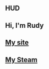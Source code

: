 HUD
----
Hi, I'm Rudy
----
[My site](https://realdiamond.github.io/)
----
[My Steam](http://steamcommunity.com/id/id187393908/)
----
